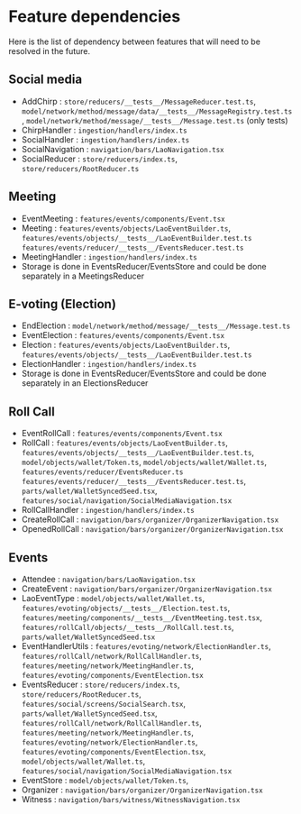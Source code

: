 # Feature dependencies

Here is the list of dependency between features that will need to be resolved in
the future.

## Social media

- AddChirp : `store/reducers/__tests__/MessageReducer.test.ts`,
`model/network/method/message/data/__tests__/MessageRegistry.test.ts`,
`model/network/method/message/__tests__/Message.test.ts` (only tests)
- ChirpHandler : `ingestion/handlers/index.ts`
- SocialHandler : `ingestion/handlers/index.ts`
- SocialNavigation : `navigation/bars/LaoNavigation.tsx`
- SocialReducer : `store/reducers/index.ts`, `store/reducers/RootReducer.ts`

## Meeting

- EventMeeting : `features/events/components/Event.tsx`
- Meeting : `features/events/objects/LaoEventBuilder.ts`, `features/events/objects/__tests__/LaoEventBuilder.test.ts`
`features/events/reducer/__tests__/EventsReducer.test.ts`
- MeetingHandler : `ingestion/handlers/index.ts`
- Storage is done in EventsReducer/EventsStore and could be done separately in a MeetingsReducer

## E-voting (Election)

- EndElection : `model/network/method/message/__tests__/Message.test.ts`
- EventElection : `features/events/components/Event.tsx`
- Election : `features/events/objects/LaoEventBuilder.ts`, `features/events/objects/__tests__/LaoEventBuilder.test.ts`
- ElectionHandler : `ingestion/handlers/index.ts`
- Storage is done in EventsReducer/EventsStore and could be done separately in an ElectionsReducer

## Roll Call

- EventRollCall : `features/events/components/Event.tsx`
- RollCall : `features/events/objects/LaoEventBuilder.ts`, `features/events/objects/__tests__/LaoEventBuilder.test.ts`,
`model/objects/wallet/Token.ts`, `model/objects/wallet/Wallet.ts`, `features/events/reducer/EventsReducer.ts`
`features/events/reducer/__tests__/EventsReducer.test.ts`, `parts/wallet/WalletSyncedSeed.tsx`,
`features/social/navigation/SocialMediaNavigation.tsx`
- RollCallHandler : `ingestion/handlers/index.ts`
- CreateRollCall : `navigation/bars/organizer/OrganizerNavigation.tsx`
- OpenedRollCall : `navigation/bars/organizer/OrganizerNavigation.tsx`

## Events

- Attendee : `navigation/bars/LaoNavigation.tsx`
- CreateEvent : `navigation/bars/organizer/OrganizerNavigation.tsx`
- LaoEventType : `model/objects/wallet/Wallet.ts`, `features/evoting/objects/__tests__/Election.test.ts`,
`features/meeting/components/__tests__/EventMeeting.test.tsx`, `features/rollCall/objects/__tests__/RollCall.test.ts`,
`parts/wallet/WalletSyncedSeed.tsx`
- EventHandlerUtils : `features/evoting/network/ElectionHandler.ts`, `features/rollCall/network/RollCallHandler.ts`,
`features/meeting/network/MeetingHandler.ts`, `features/evoting/components/EventElection.tsx`
- EventsReducer : `store/reducers/index.ts`, `store/reducers/RootReducer.ts`,
`features/social/screens/SocialSearch.tsx`, `parts/wallet/WalletSyncedSeed.tsx`,
`features/rollCall/network/RollCallHandler.ts`, `features/meeting/network/MeetingHandler.ts`,
`features/evoting/network/ElectionHandler.ts`, `features/evoting/components/EventElection.tsx`,
`model/objects/wallet/Wallet.ts`, `features/social/navigation/SocialMediaNavigation.tsx`
- EventStore : `model/objects/wallet/Token.ts`,
- Organizer : `navigation/bars/organizer/OrganizerNavigation.tsx`
- Witness : `navigation/bars/witness/WitnessNavigation.tsx`
